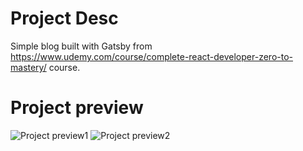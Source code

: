 # Project Desc

Simple blog built with Gatsby from https://www.udemy.com/course/complete-react-developer-zero-to-mastery/ course.

# Project preview

![Project preview1]()
![Project preview2]()
